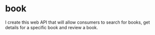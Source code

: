 # book
I create this web API that will allow consumers to search for books, get details for a specific book and review a book.
